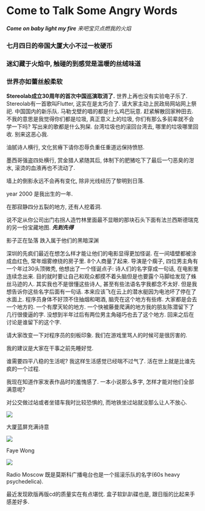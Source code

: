 # Come to Talk Some Angry Words

***Come on baby light my fire***
*来吧宝贝点燃我的火焰*

### 七月四日的帝国大厦大小不过一枚硬币

### 迷幻藏于火焰中, 触碰的到感觉是温暖的丝绒味道

### 世界亦如蕾丝般柔软

**Stereolab成立30周年的首次中国巡演取消了.**
世界上再也没有实验电子乐了. Stereolab有一首歌叫Flutter, 这实在是太巧合了. 请大家主动上民政局网站网上祭祀.
中国国内的新乐队. 马勒戈壁的唱的都是什么鸡巴玩意. 赶紧解散回家种田去. 不我的意思是我觉得你们都是垃圾, 真正意义上的垃圾, 你们有那么多前辈就不会学一下吗? 写出来的歌都是什么狗屎. 台湾垃圾也的滚回台湾去, 哪里的垃圾哪里回收. 别来这恶心我.

油腻诗人横行, 文化贫瘠下请你忍辱负重任重道远保持愤怒.

墨西哥强盗四处横行, 赏金猎人紧随其后, 体制下的肥猪吃下了最后一勺恶臭的泔水, 滚烫的血液再也不流动了.

墙上的倒影永远不会再有变化, 除非光线经历了黎明到日落.

year 2000 是我出生的一年.

在那寂静四分五裂的地方, 还有人挖着洞.

说不定从你公司出门右拐人造竹林里面最不显眼的那块石头下面有法兰西斯德瑞克的另一份宝藏地图. ***先到先得***

影子正在坠落 跌入属于他们的黑暗深渊

深圳的先疯们最近在想怎么样才能让他们的电影显得更加怪诞.
在一间墙壁都被涂成血红色, 常年烟雾缭绕的房子里. 8个人商量了起来. 导演是个瘸子, 四位男主角有一个年过30头顶微秃, 他想出了一个怪诞点子: 诗人们的名字穿成一句话, 在电影里连续念出来. 目的就时要让自己和观众都摸不着头脑但是也要露个马脚给发现了蛛丝马迹的人.
其实我也不是很懂这些诗人, 甚至有些法语名字我都念不太好. 但是我想告诉你这些名字后面有一句话.
本来应该飞在云上的潜水艇因为电池坏了停在了水面上.
程序员身体不好顶不住抽烟和喝酒, 脑壳在这个地方有些疼.
大家都是会去一个地方的. 一个有摩天轮的地方. 一个快被藤曼爬满的地方我的朋友陈潜留下了几行很傻逼的字. 没想到半年过后有两位男主角碰巧也去了这个地方. 回来之后在讨论是谁留下的这个字.

请大家改变一下对程序员的刻板印象. 我们在游戏里骂人的时候可是很厉害的.

我的建议是大家在干事之前先睡好觉.

谁需要四平八稳的生活呢? 我这样生活感觉已经喘不过气了. 活在世上就是比谁先疯的一个过程.

我现在知道作家发表作品时的羞愧感了. 一本小说那么多字, 怎样才能对他们全部满意呢?

对公交做过站或者坐错车我时比较恐惧的, 而地铁坐过站就没那么让人不放心.

![](https://user-images.githubusercontent.com/18257790/81046330-bba70c80-8eea-11ea-9505-672f328d7b50.jpg)

大厦蓝屏充满诗意

![](https://user-images.githubusercontent.com/18257790/81046552-3cfe9f00-8eeb-11ea-87f3-9e7b6cb1e228.jpg)

Faye Wong

![](https://user-images.githubusercontent.com/18257790/81046355-cc578280-8eea-11ea-9fa5-5fd6857986a6.jpg)

Radio Moscow 既是莫斯科广播电台也是一个摇滚乐队的名字(60s heavy psychedelica). 

最近发现欧版再版cd的质量实在有点堪忧. 盒子软趴趴碟也是, 跟日版的比起来手感差好多.
